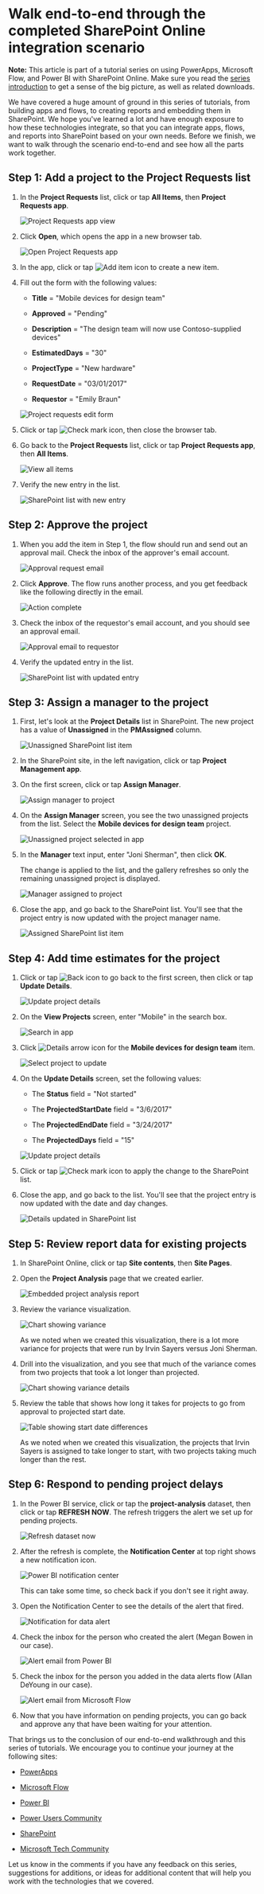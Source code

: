 <properties
	pageTitle="End-to-end walkthrough of SharePoint Online integration scenario | Microsoft PowerApps"
	description="Take an end-to-end walk through the scenario we've built out in this series of tutorials."
	services=""
	suite="powerapps"
	documentationCenter="na"
	authors="mgblythe"
	manager="anneta"
	editor=""
	tags=""/>
<tags
	ms.service="powerapps"
	ms.devlang="na"
	ms.topic="article"
	ms.tgt_pltfrm="na"
	ms.workload="na"
	ms.date="06/12/2017"
	ms.author="mblythe"/>

# Walk end-to-end through the completed SharePoint Online integration scenario

**Note:** This article is part of a tutorial series on using PowerApps, Microsoft Flow, and Power BI with SharePoint Online. Make sure you read the [series introduction](sharepoint-scenario-intro.md) to get a sense of the big picture, as well as related downloads.

We have covered a huge amount of ground in this series of tutorials, from building apps and flows, to creating reports and embedding them in SharePoint. We hope you've learned a lot and have enough exposure to how these technologies integrate, so that you can integrate apps, flows, and reports into SharePoint based on your own needs. Before we finish, we want to walk through the scenario end-to-end and see how all the parts work together.

## Step 1: Add a project to the Project Requests list

1. In the **Project Requests** list, click or tap **All Items**, then **Project Requests app**.

    ![Project Requests app view](./media/sharepoint-scenario-summary/09-00-01-view-app.png)

2. Click **Open**, which opens the app in a new browser tab.

    ![Open Project Requests app](./media/sharepoint-scenario-summary/09-00-02-open-app.png)

3. In the app, click or tap ![Add item icon](./media/sharepoint-scenario-summary/icon-add-item.png) to create a new item.

4. Fill out the form with the following values:

   - **Title** = "Mobile devices for design team"

   - **Approved** = "Pending"

   - **Description** = "The design team will now use Contoso-supplied devices"

   - **EstimatedDays** = "30"

   - **ProjectType** = "New hardware"

   - **RequestDate** = "03/01/2017"

   - **Requestor** = "Emily Braun"

    ![Project requests edit form](./media/sharepoint-scenario-summary/09-01-01-app-new.png)

5. Click or tap ![Check mark icon](./media/sharepoint-scenario-summary/icon-check-mark.png), then close the browser tab.

6. Go back to the **Project Requests** list, click or tap **Project Requests app**, then **All Items**.

    ![View all items](./media/sharepoint-scenario-summary/09-01-01a-view-all.png)

7. Verify the new entry in the list.

    ![SharePoint list with new entry](./media/sharepoint-scenario-summary/09-01-02-list-new.png)

## Step 2: Approve the project

1. When you add the item in Step 1, the flow should run and send out an approval mail. Check the inbox of the approver's email account.

    ![Approval request email](./media/sharepoint-scenario-summary/09-02-01-allan-email.png)

2. Click **Approve**. The flow runs another process, and you get feedback like the following directly in the email.

    ![Action complete](./media/sharepoint-scenario-summary/09-02-01a-action-complete.png)

3. Check the inbox of the requestor's email account, and you should see an approval email.

    ![Approval email to requestor](./media/sharepoint-scenario-summary/09-02-02-megan-email.png)

4. Verify the updated entry in the list.

    ![SharePoint list with updated entry](./media/sharepoint-scenario-summary/09-02-03-yes.png)

## Step 3: Assign a manager to the project

1. First, let's look at the **Project Details** list in SharePoint. The new project has a value of **Unassigned** in the **PMAssigned** column.

    ![Unassigned SharePoint list item](./media/sharepoint-scenario-summary/09-03-01-unassigned.png)

2. In the SharePoint site, in the left navigation, click or tap **Project Management app**.

3. On the first screen, click or tap **Assign Manager**.

    ![Assign manager to project](./media/sharepoint-scenario-summary/09-03-02-intro-screen.png)

4. On the **Assign Manager** screen, you see the two unassigned projects from the list. Select the **Mobile devices for design team** project.

    ![Unassigned project selected in app](./media/sharepoint-scenario-summary/09-03-03-selected.png)

5. In the **Manager** text input, enter "Joni Sherman", then click **OK**.

    The change is applied to the list, and the gallery refreshes so only the remaining unassigned project is displayed.

    ![Manager assigned to project](./media/sharepoint-scenario-summary/09-03-04-updated.png)

6. Close the app, and go back to the SharePoint list. You'll see that the project entry is now updated with the project manager name.

    ![Assigned SharePoint list item](./media/sharepoint-scenario-summary/09-03-05-assigned.png)

## Step 4: Add time estimates for the project

1. Click or tap ![Back icon](./media/sharepoint-scenario-summary/icon-back.png) to go back to the first screen, then click or tap **Update Details**.

    ![Update project details](./media/sharepoint-scenario-summary/09-04-00-intro-screen.png)

2. On the **View Projects** screen, enter "Mobile" in the search box.

    ![Search in app](./media/sharepoint-scenario-summary/09-04-01-search-mobile.png)

3. Click ![Details arrow icon](./media/sharepoint-scenario-summary/icon-details-arrow.png) for the **Mobile devices for design team** item.

    ![Select project to update](./media/sharepoint-scenario-summary/09-04-02-select-project.png)

4. On the **Update Details** screen, set the following values:

    - The **Status** field = "Not started"

    - The **ProjectedStartDate** field = "3/6/2017"

    - The **ProjectedEndDate** field = "3/24/2017"

    - The **ProjectedDays** field = "15"

    ![Update project details](./media/sharepoint-scenario-summary/09-04-03-update.png)

5. Click or tap ![Check mark icon](./media/sharepoint-scenario-summary/icon-check-mark.png) to apply the change to the SharePoint list.

6.  Close the app, and go back to the list. You'll see that the project entry is now updated with the date and day changes.

    ![Details updated in SharePoint list](./media/sharepoint-scenario-summary/09-04-04-updated-list.png)

## Step 5: Review report data for existing projects 

1. In SharePoint Online, click or tap **Site contents**, then **Site Pages**.

2. Open the **Project Analysis** page that we created earlier.

    ![Embedded project analysis report](./media/sharepoint-scenario-summary/09-05-01-report-complete.png)

3. Review the variance visualization.

    ![Chart showing variance](./media/sharepoint-scenario-summary/09-05-02-chart-variance.png)

    As we noted when we created this visualization, there is a lot more variance for projects that were run by Irvin Sayers versus Joni Sherman.

4. Drill into the visualization, and you see that much of the variance comes from two projects that took a lot longer than projected.

    ![Chart showing variance details](./media/sharepoint-scenario-summary/09-05-03-chart-variance-drill.png)

5. Review the table that shows how long it takes for projects to go from approval to projected start date.

    ![Table showing start date differences](./media/sharepoint-scenario-summary/09-05-04-chart-diff-completed.png)

    As we noted when we created this visualization, the projects that Irvin Sayers is assigned to take longer to start, with two projects taking much longer than the rest.

## Step 6: Respond to pending project delays

1. In the Power BI service, click or tap the **project-analysis** dataset, then click or tap **REFRESH NOW**. The refresh triggers the alert we set up for pending projects.

    ![Refresh dataset now](./media/sharepoint-scenario-summary/09-06-01-refresh.png)

2. After the refresh is complete, the **Notification Center** at top right shows a new notification icon.

    ![Power BI notification center](./media/sharepoint-scenario-summary/09-06-02-alert.png)

    This can take some time, so check back if you don't see it right away.

3. Open the Notification Center to see the details of the alert that fired.

    ![Notification for data alert](./media/sharepoint-scenario-summary/09-06-03-notification.png)

4. Check the inbox for the person who created the alert (Megan Bowen in our case).

    ![Alert email from Power BI](./media/sharepoint-scenario-summary/09-06-04-email-powerbi.png)

5. Check the inbox for the person you added in the data alerts flow (Allan DeYoung in our case).

    ![Alert email from Microsoft Flow](./media/sharepoint-scenario-summary/09-06-05-email-flow.png)

6. Now that you have information on pending projects, you can go back and approve any that have been waiting for your attention.

That brings us to the conclusion of our end-to-end walkthrough and this series of tutorials. We encourage you to continue your journey at the following sites:

- [PowerApps](http://www.powerapps.com/)

- [Microsoft Flow](http://flow.microsoft.com)

- [Power BI](http://www.powerbi.com)

- [Power Users Community](https://powerusers.microsoft.com/)

- [SharePoint](http://sharepoint.microsoft.com)

- [Microsoft Tech Community](https://techcommunity.microsoft.com/)

Let us know in the comments if you have any feedback on this series, suggestions for additions, or ideas for additional content that will help you work with the technologies that we covered.
